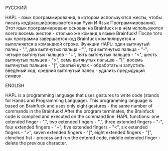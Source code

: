 РУССКИЙ

HAPL - язык программирования, в котором используются жесты, чтобы писать код(расшифровывается как Руки И Язык Программирования). Этот язык программированя основан на Brainfuck и в нём используются всего восемь жестов - столько же команд в языке Brainfuck! После того как программа завершается код Brainfuck компилируется и выполняется в командной строке. Функции HAPL: один вытянутый палец - ".", два вытянутых пальца - ",", три вытянутых пальца - "-", четыре вытянутых пальцев - "+", пять вытянутых пальцев - "<", шесть вытянутых пальцев - ">", семь вытянутых пальцев - "[", восемь вытянутых пальцев - "]", сжатый кулак - обработать и запустить введёный код, средний вытянутый палец - удалить предыдущий символ.

ENGLISH

HAPL is a programming language that uses gestures to write code (stands for Hands and Programming Language). This programming language is based on Brainfuck and uses only eight gestures - the same number of commands in the Brainfuck! After the program terminates, the Brainfuck code is compiled and executed on the command line. HAPL functions: one extended finger - ".", two extended fingers - ",", three extended fingers - "-", four extended fingers - "+", five extended fingers - "<", six extended fingers - ">", seven extended fingers - "[", eight extended fingers - "]", clenched fist - process and run the entered code, middle extended finger - delete the previous character. 
